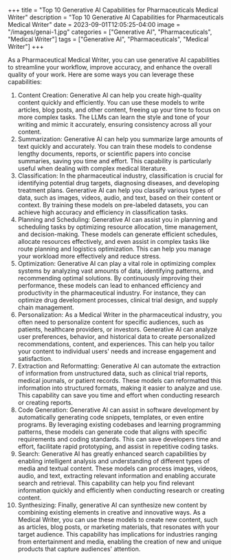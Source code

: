 +++
title = "Top 10 Generative AI Capabilities for Pharmaceuticals Medical Writer"
description = "Top 10 Generative AI Capabilities for Pharmaceuticals Medical Writer"
date = 2023-09-01T12:05:25-04:00
image = "/images/genai-1.jpg"
categories = ["Generative AI", "Pharmaceuticals", "Medical Writer"]
tags = ["Generative AI", "Pharmaceuticals", "Medical Writer"]
+++

As a Pharmaceutical Medical Writer, you can use generative AI capabilities to streamline your workflow, improve accuracy, and enhance the overall quality of your work. Here are some ways you can leverage these capabilities:

1. Content Creation: Generative AI can help you create high-quality content quickly and efficiently. You can use these models to write articles, blog posts, and other content, freeing up your time to focus on more complex tasks. The LLMs can learn the style and tone of your writing and mimic it accurately, ensuring consistency across all your content.
2. Summarization: Generative AI can help you summarize large amounts of text quickly and accurately. You can train these models to condense lengthy documents, reports, or scientific papers into concise summaries, saving you time and effort. This capability is particularly useful when dealing with complex medical literature.
3. Classification: In the pharmaceutical industry, classification is crucial for identifying potential drug targets, diagnosing diseases, and developing treatment plans. Generative AI can help you classify various types of data, such as images, videos, audio, and text, based on their content or context. By training these models on pre-labeled datasets, you can achieve high accuracy and efficiency in classification tasks.
4. Planning and Scheduling: Generative AI can assist you in planning and scheduling tasks by optimizing resource allocation, time management, and decision-making. These models can generate efficient schedules, allocate resources effectively, and even assist in complex tasks like route planning and logistics optimization. This can help you manage your workload more effectively and reduce stress.
5. Optimization: Generative AI can play a vital role in optimizing complex systems by analyzing vast amounts of data, identifying patterns, and recommending optimal solutions. By continuously improving their performance, these models can lead to enhanced efficiency and productivity in the pharmaceutical industry. For instance, they can optimize drug development processes, clinical trial design, and supply chain management.
6. Personalization: As a Medical Writer in the pharmaceutical industry, you often need to personalize content for specific audiences, such as patients, healthcare providers, or investors. Generative AI can analyze user preferences, behavior, and historical data to create personalized recommendations, content, and experiences. This can help you tailor your content to individual users' needs and increase engagement and satisfaction.
7. Extraction and Reformatting: Generative AI can automate the extraction of information from unstructured data, such as clinical trial reports, medical journals, or patient records. These models can reformatted this information into structured formats, making it easier to analyze and use. This capability can save you time and effort when conducting research or creating reports.
8. Code Generation: Generative AI can assist in software development by automatically generating code snippets, templates, or even entire programs. By leveraging existing codebases and learning programming patterns, these models can generate code that aligns with specific requirements and coding standards. This can save developers time and effort, facilitate rapid prototyping, and assist in repetitive coding tasks.
9. Search: Generative AI has greatly enhanced search capabilities by enabling intelligent analysis and understanding of different types of media and textual content. These models can process images, videos, audio, and text, extracting relevant information and enabling accurate search and retrieval. This capability can help you find relevant information quickly and efficiently when conducting research or creating content.
10. Synthesizing: Finally, generative AI can synthesize new content by combining existing elements in creative and innovative ways. As a Medical Writer, you can use these models to create new content, such as articles, blog posts, or marketing materials, that resonates with your target audience. This capability has implications for industries ranging from entertainment and media, enabling the creation of new and unique products that capture audiences' attention.